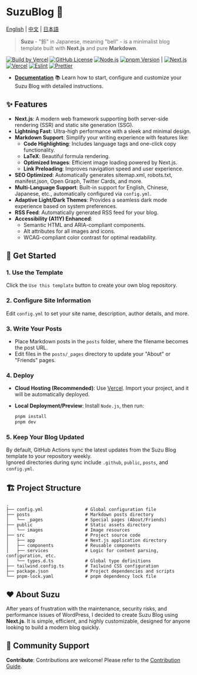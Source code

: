 # SuzuBlog 🎐

[English](./README.md) | [中文](./README_ZH.md) | [日本語](./README_JA.md)

> **Suzu** - "鈴" in Japanese, meaning "bell" - is a minimalist blog template built with **Next.js** and pure **Markdown**.

[![Build by Vercel][github-build-badge]][github-build-link]
[![GitHub License][license-badge]][license-link]
[![Node.js][node-badge]][node-link]
[![pnpm Version][pnpm-badge]][pnpm-link] |
[![Next.js][nextjs-badge]][nextjs-link]
[![Vercel][vercel-badge]][vercel-link]
[![Eslint][eslint-badge]][eslint-link]
[![Prettier][prettier-badge]][prettier-link]

- [**Documentation**](https://suzu.zla.app) 📚
  Learn how to start, configure and customize your Suzu Blog with detailed instructions.

## ✨ Features

- **Next.js**: A modern web framework supporting both server-side rendering (SSR) and static site generation (SSG).
- **Lightning Fast**: Ultra-high performance with a sleek and minimal design.
- **Markdown Support**: Simplify your writing experience with features like:
  - **Code Highlighting**: Includes language tags and one-click copy functionality.
  - **LaTeX**: Beautiful formula rendering.
  - **Optimized Images**: Efficient image loading powered by Next.js.
  - **Link Preloading**: Improves navigation speed and user experience.
- **SEO Optimized**: Automatically generates sitemap.xml, robots.txt, manifest.json, Open Graph, Twitter Cards, and more.
- **Multi-Language Support**: Built-in support for English, Chinese, Japanese, etc., automatically configured via `config.yml`.
- **Adaptive Light/Dark Themes**: Provides a seamless dark mode experience based on system preferences.
- **RSS Feed**: Automatically generated RSS feed for your blog.
- **Accessibility (A11Y) Enhanced**:
  - Semantic HTML and ARIA-compliant components.
  - Alt attributes for all images and icons.
  - WCAG-compliant color contrast for optimal readability.

## 🚀 Get Started

### 1. Use the Template

Click the `Use this template` button to create your own blog repository.

### 2. Configure Site Information

Edit `config.yml` to set your site name, description, author details, and more.

### 3. Write Your Posts

- Place Markdown posts in the `posts` folder, where the filename becomes the post URL.
- Edit files in the `posts/_pages` directory to update your "About" or "Friends" pages.

### 4. Deploy

- **Cloud Hosting (Recommended)**: Use [Vercel](https://vercel.com). Import your project, and it will be automatically deployed.
- **Local Deployment/Preview**: Install `Node.js`, then run:

  ```bash
  pnpm install
  pnpm dev
  ```

### 5. Keep Your Blog Updated

By default, GitHub Actions sync the latest updates from the Suzu Blog template to your repository weekly.  
Ignored directories during sync include `.github`, `public`, `posts`, and `config.yml`.

## 🏗️ Project Structure

```plaintext
.
├── config.yml                # Global configuration file
├── posts                     # Markdown posts directory
│   └── _pages                # Special pages (About/Friends)
├── public                    # Static assets directory
│   └── images                # Image resources
├── src                       # Project source code
│   ├── app                   # Next.js application directory
│   ├── components            # Reusable components
│   ├── services              # Logic for content parsing, configuration, etc.
│   └── types.d.ts            # Global type definitions
├── tailwind.config.ts        # Tailwind CSS configuration
├── package.json              # Project dependencies and scripts
└── pnpm-lock.yaml            # pnpm dependency lock file
```

## ❤️ About Suzu

After years of frustration with the maintenance, security risks, and performance issues of WordPress, I decided to create Suzu Blog using **Next.js**. It is simple, efficient, and highly customizable, designed for anyone looking to build a modern blog quickly.

## 🔗 Community Support

**Contribute**: Contributions are welcome! Please refer to the [Contribution Guide](https://github.com/ZL-Asica/SuzuBlog/blob/main/CONTRIBUTING.md).

<!-- Badges / Links -->

[eslint-badge]: https://img.shields.io/badge/eslint-4B32C3?logo=eslint&logoColor=white
[eslint-link]: https://www.npmjs.com/package/eslint-config-zl-asica
[github-build-badge]: https://img.shields.io/github/deployments/ZL-Asica/SuzuBlog/Production?logo=github&label=Build
[github-build-link]: https://github.com/ZL-Asica/SuzuBlog/deployments
[license-badge]: https://img.shields.io/github/license/ZL-Asica/SuzuBlog
[license-link]: https://github.com/ZL-Asica/SuzuBlog/blob/main/LICENSE
[nextjs-badge]: https://img.shields.io/badge/Next.js-black?logo=next.js&logoColor=white
[nextjs-link]: https://nextjs.org
[node-badge]: https://img.shields.io/badge/node%3E=18.18-339933?logo=node.js&logoColor=white
[node-link]: https://nodejs.org/
[pnpm-badge]: https://img.shields.io/github/package-json/packageManager/ZL-Asica/SuzuBlog?label=&logo=pnpm&logoColor=fff&color=F69220
[pnpm-link]: https://pnpm.io/
[prettier-badge]: https://img.shields.io/badge/Prettier-F7B93E?logo=Prettier&logoColor=white
[prettier-link]: https://www.npmjs.com/package/@zl-asica/prettier-config
[vercel-badge]: https://img.shields.io/badge/Vercel-%23000000.svg?logo=vercel&logoColor=white
[vercel-link]: https://vercel.com

